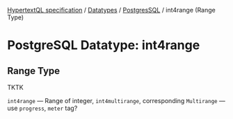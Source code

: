 [HypertextQL specification](../../README.md) / [Datatypes](../README.md) / [PostgresSQL](README.md) / int4range (Range Type)

# PostgreSQL Datatype: int4range
## Range Type

TKTK

`int4range` — Range of integer, `int4multirange`, corresponding `Multirange` — use `progress`, `meter` tag?
